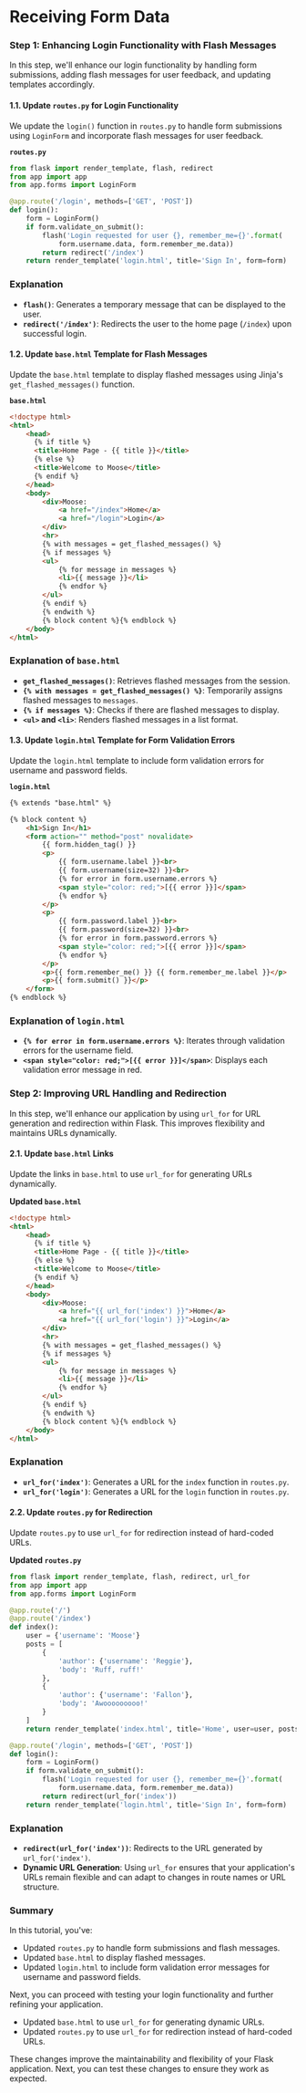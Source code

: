 # Receiving Form Data

### Step 1: Enhancing Login Functionality with Flash Messages

In this step, we'll enhance our login functionality by handling form submissions, adding flash messages for user feedback, and updating templates accordingly.

#### 1.1. Update `routes.py` for Login Functionality

We update the `login()` function in `routes.py` to handle form submissions using `LoginForm` and incorporate flash messages for user feedback.

**`routes.py`**

```python
from flask import render_template, flash, redirect
from app import app
from app.forms import LoginForm

@app.route('/login', methods=['GET', 'POST'])
def login():
    form = LoginForm()
    if form.validate_on_submit():
        flash('Login requested for user {}, remember_me={}'.format(
            form.username.data, form.remember_me.data))
        return redirect('/index')
    return render_template('login.html', title='Sign In', form=form)
```

### Explanation

- **`flash()`**: Generates a temporary message that can be displayed to the user.
- **`redirect('/index')`**: Redirects the user to the home page (`/index`) upon successful login.

#### 1.2. Update `base.html` Template for Flash Messages

Update the `base.html` template to display flashed messages using Jinja's `get_flashed_messages()` function.

**`base.html`**

```html
<!doctype html>
<html>
    <head>
      {% if title %}
      <title>Home Page - {{ title }}</title>
      {% else %}
      <title>Welcome to Moose</title>
      {% endif %}
    </head>
    <body>
        <div>Moose: 
            <a href="/index">Home</a>
            <a href="/login">Login</a>
        </div>
        <hr>
        {% with messages = get_flashed_messages() %}
        {% if messages %}
        <ul>
            {% for message in messages %}
            <li>{{ message }}</li>
            {% endfor %}
        </ul>
        {% endif %}
        {% endwith %}
        {% block content %}{% endblock %}    
    </body>
</html>
```

### Explanation of `base.html`

- **`get_flashed_messages()`**: Retrieves flashed messages from the session.
- **`{% with messages = get_flashed_messages() %}`**: Temporarily assigns flashed messages to `messages`.
- **`{% if messages %}`**: Checks if there are flashed messages to display.
- **`<ul>` and `<li>`**: Renders flashed messages in a list format.

#### 1.3. Update `login.html` Template for Form Validation Errors

Update the `login.html` template to include form validation errors for username and password fields.

**`login.html`**

```html
{% extends "base.html" %}

{% block content %}
    <h1>Sign In</h1>
    <form action="" method="post" novalidate>
        {{ form.hidden_tag() }}
        <p>
            {{ form.username.label }}<br>
            {{ form.username(size=32) }}<br>
            {% for error in form.username.errors %}
            <span style="color: red;">[{{ error }}]</span>
            {% endfor %}
        </p>
        <p>
            {{ form.password.label }}<br>
            {{ form.password(size=32) }}<br>
            {% for error in form.password.errors %}
            <span style="color: red;">[{{ error }}]</span>
            {% endfor %}
        </p>
        <p>{{ form.remember_me() }} {{ form.remember_me.label }}</p>
        <p>{{ form.submit() }}</p>
    </form>
{% endblock %}
```

### Explanation of `login.html`

- **`{% for error in form.username.errors %}`**: Iterates through validation errors for the username field.
- **`<span style="color: red;">[{{ error }}]</span>`**: Displays each validation error message in red.

### Step 2: Improving URL Handling and Redirection

In this step, we'll enhance our application by using `url_for` for URL generation and redirection within Flask. This improves flexibility and maintains URLs dynamically.

#### 2.1. Update `base.html` Links

Update the links in `base.html` to use `url_for` for generating URLs dynamically.

**Updated `base.html`**

```html
<!doctype html>
<html>
    <head>
      {% if title %}
      <title>Home Page - {{ title }}</title>
      {% else %}
      <title>Welcome to Moose</title>
      {% endif %}
    </head>
    <body>
        <div>Moose: 
            <a href="{{ url_for('index') }}">Home</a>
            <a href="{{ url_for('login') }}">Login</a>
        </div>
        <hr>
        {% with messages = get_flashed_messages() %}
        {% if messages %}
        <ul>
            {% for message in messages %}
            <li>{{ message }}</li>
            {% endfor %}
        </ul>
        {% endif %}
        {% endwith %}
        {% block content %}{% endblock %}    
    </body>
</html>
```

### Explanation

- **`url_for('index')`**: Generates a URL for the `index` function in `routes.py`.
- **`url_for('login')`**: Generates a URL for the `login` function in `routes.py`.

#### 2.2. Update `routes.py` for Redirection

Update `routes.py` to use `url_for` for redirection instead of hard-coded URLs.

**Updated `routes.py`**

```python
from flask import render_template, flash, redirect, url_for
from app import app
from app.forms import LoginForm

@app.route('/')
@app.route('/index')
def index():
    user = {'username': 'Moose'}
    posts = [
        {
            'author': {'username': 'Reggie'},
            'body': 'Ruff, ruff!'
        },
        {
            'author': {'username': 'Fallon'},
            'body': 'Awooooooooo!'
        }
    ]
    return render_template('index.html', title='Home', user=user, posts=posts)

@app.route('/login', methods=['GET', 'POST'])
def login():
    form = LoginForm()
    if form.validate_on_submit():
        flash('Login requested for user {}, remember_me={}'.format(
            form.username.data, form.remember_me.data))
        return redirect(url_for('index'))
    return render_template('login.html', title='Sign In', form=form)
```

### Explanation

- **`redirect(url_for('index'))`**: Redirects to the URL generated by `url_for('index')`.
- **Dynamic URL Generation**: Using `url_for` ensures that your application's URLs remain flexible and can adapt to changes in route names or URL structure.

### Summary

In this tutorial, you've:

- Updated `routes.py` to handle form submissions and flash messages.
- Updated `base.html` to display flashed messages.
- Updated `login.html` to include form validation error messages for username and password fields.

 
Next, you can proceed with testing your login functionality and further refining your application.

- Updated `base.html` to use `url_for` for generating dynamic URLs.
- Updated `routes.py` to use `url_for` for redirection instead of hard-coded URLs.

These changes improve the maintainability and flexibility of your Flask application. Next, you can test these changes to ensure they work as expected.
